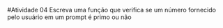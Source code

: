 #Atividade 04
Escreva uma função que verifica se um número fornecido pelo usuário em
um prompt é primo ou não